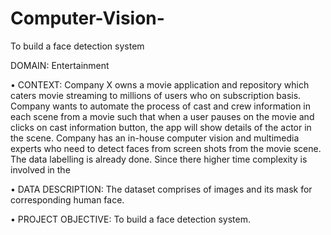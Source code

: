 # Computer-Vision-
To build a face detection system


DOMAIN: Entertainment

• CONTEXT: Company X owns a movie application and repository which caters movie streaming to millions of users who on subscription basis.
Company wants to automate the process of cast and crew information in each scene from a movie such that when a user pauses on the movie
and clicks on cast information button, the app will show details of the actor in the scene. Company has an in-house computer vision and
multimedia experts who need to detect faces from screen shots from the movie scene.
The data labelling is already done. Since there higher time complexity is involved in the

• DATA DESCRIPTION: The dataset comprises of images and its mask for corresponding human face.

• PROJECT OBJECTIVE: To build a face detection system.
